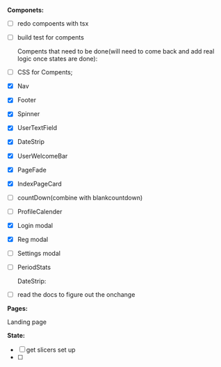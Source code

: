 **Componets:**

* [ ] redo compoents with tsx
* [ ] build test for compents

  Compents that need to be done(will need to come back and add real logic once states are done):
* [ ] CSS for Compents;
* [X] Nav
* [X] Footer
* [X] Spinner
* [X] UserTextField
* [X] DateStrip
* [X] UserWelcomeBar
* [X] PageFade
* [X] IndexPageCard
* [ ] countDown(combine with blankcountdown)
* [ ] ProfileCalender
* [X] Login modal
* [X] Reg modal
* [ ] Settings modal
* [ ] PeriodStats

  DateStrip:
* [ ] read the docs to figure out the onchange

**Pages:**

Landing page

**State:**

* [ ] get slicers set up
* [ ]
